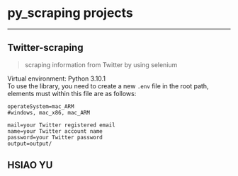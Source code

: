 # py_scraping projects

---

## Twitter-scraping

> scraping information from Twitter by using selenium

Virtual environment: Python 3.10.1  
To use the library, you need to create a new `.env` file in the root path, elements must within this file are as follows:

```
operateSystem=mac_ARM
#windows, mac_x86, mac_ARM

mail=your Twitter registered email
name=your Twitter account name
password=your Twitter password
output=output/
```

## HSIAO YU
